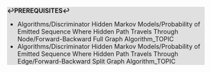 <div style="margin:2em; background-color: #e0e0e0;">

<strong>↩PREREQUISITES↩</strong>

 * Algorithms/Discriminator Hidden Markov Models/Probability of Emitted Sequence Where Hidden Path Travels Through Node/Forward-Backward Full Graph Algorithm_TOPIC
 * Algorithms/Discriminator Hidden Markov Models/Probability of Emitted Sequence Where Hidden Path Travels Through Edge/Forward-Backward Split Graph Algorithm_TOPIC

</div>

